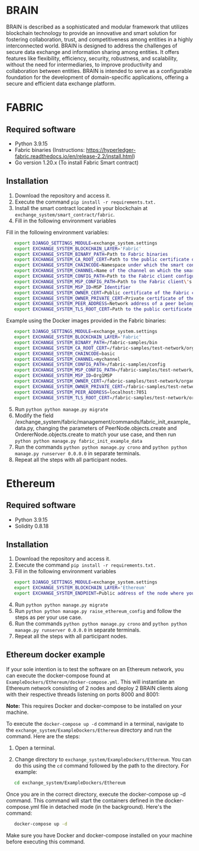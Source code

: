 # BRAIN

BRAIN is described as a sophisticated and modular framework that utilizes blockchain technology to provide an innovative
and smart solution for fostering collaboration, trust, and competitiveness among entities in a highly interconnected
world. BRAIN is designed to address the challenges of secure data exchange and information sharing among entities. It
offers features like flexibility, efficiency, security, robustness, and scalability, without the need for
intermediaries, to improve productivity and collaboration between entities. BRAIN is intended to serve as a configurable
foundation for the development of domain-specific applications, offering a secure and efficient data exchange platform.

# FABRIC
## Required software

- Python 3.9.15
- Fabric binaries (Instructions: https://hyperledger-fabric.readthedocs.io/en/release-2.2/install.html)
- Go version 1.20.x (To install Fabric Smart contract)

## Installation

1. Download the repository and access it.
2. Execute the command ``pip install -r requirements.txt.``
3. Install the smart contract located in your blockchain at `exchange_system/smart_contract/fabric`.
4. Fill in the following environment variables

Fill in the following environment variables:

```bash
   export DJANGO_SETTINGS_MODULE=exchange_system.settings
   export EXCHANGE_SYSTEM_BLOCKCHAIN_LAYER='Fabric'
   export EXCHANGE_SYSTEM_BINARY_PATH=Path to Fabric binaries
   export EXCHANGE_SYSTEM_CA_ROOT_CERT=Path to the public certificate of the certificate authority
   export EXCHANGE_SYSTEM_CHAINCODE=Namespace under which the smart contract is registered
   export EXCHANGE_SYSTEM_CHANNEL=Name of the channel on which the smart contract operates
   export EXCHANGE_SYSTEM_CONFIG_PATH=Path to the Fabric client configuration file
   export EXCHANGE_SYSTEM_MSP_CONFIG_PATH=Path to the Fabric client\'s MSP
   export EXCHANGE_SYSTEM_MSP_ID=MSP Identifier
   export EXCHANGE_SYSTEM_OWNER_CERT=Public certificate of the Fabric client
   export EXCHANGE_SYSTEM_OWNER_PRIVATE_CERT=Private certificate of the Fabric client
   export EXCHANGE_SYSTEM_PEER_ADDRESS=Network address of a peer belonging to the node\'s channel
   export EXCHANGE_SYSTEM_TLS_ROOT_CERT=Path to the public certificate of the TLS entity```
```

Example using the Docker images provided in the Fabric binaries:

```bash
   export DJANGO_SETTINGS_MODULE=exchange_system.settings
   export EXCHANGE_SYSTEM_BLOCKCHAIN_LAYER='Fabric'
   export EXCHANGE_SYSTEM_BINARY_PATH=/fabric-samples/bin
   export EXCHANGE_SYSTEM_CA_ROOT_CERT=/fabric-samples/test-network/organizations/peerOrganizations/org1.example.com/ca/ca.org1.example.com-cert.pem
   export EXCHANGE_SYSTEM_CHAINCODE=basic
   export EXCHANGE_SYSTEM_CHANNEL=mychannel
   export EXCHANGE_SYSTEM_CONFIG_PATH=/fabric-samples/config
   export EXCHANGE_SYSTEM_MSP_CONFIG_PATH=/fabric-samples/test-network/organizations/peerOrganizations/org1.example.com/users/Admin@org1.example.com/msp
   export EXCHANGE_SYSTEM_MSP_ID=Org1MSP
   export EXCHANGE_SYSTEM_OWNER_CERT=/fabric-samples/test-network/organizations/peerOrganizations/org1.example.com/users/Admin@org1.example.com/msp/signcerts/Admin@org1.example.com-cert.pem
   export EXCHANGE_SYSTEM_OWNER_PRIVATE_CERT=/fabric-samples/test-network/organizations/peerOrganizations/org1.example.com/users/Admin@org1.example.com/msp/keystore/priv_sk
   export EXCHANGE_SYSTEM_PEER_ADDRESS=localhost:7051
   export EXCHANGE_SYSTEM_TLS_ROOT_CERT=/fabric-samples/test-network/organizations/peerOrganizations/org1.example.com/peers/peer0.org1.example.com/tls/ca.crt
```

5. Run ```python python manage.py migrate```
6. Modify the field /exchange_system/fabric/management/commands/fabric_init_example_data.py, changing the parameters of
   PeerNode.objects.create and OrdererNode.objects.create to match your use case, and then
   run ```python python manage.py fabric_init_example_data```
7. Run the commands ```python python manage.py crono``` and ```python python manage.py runserver 0.0.0.0``` in separate
   terminals.
8. Repeat all the steps with all participant nodes.

# Ethereum

## Required software

- Python 3.9.15
- Solidity 0.8.18

## Installation

1. Download the repository and access it.
2. Execute the command ``pip install -r requirements.txt.``
3. Fill in the following environment variables

```bash
   export DJANGO_SETTINGS_MODULE=exchange_system.settings
   export EXCHANGE_SYSTEM_BLOCKCHAIN_LAYER='Ethereum'
   export EXCHANGE_SYSTEM_ENDPOINT=Public address of the node where you will expose the endpoint and other nodes will be able to consult the information you share
```

4. Run ```python python manage.py migrate```
5. Run ```python python manage.py raise_ethereum_config``` and follow the steps as per your use case.
6. Run the commands ```python python manage.py crono``` and ```python python manage.py runserver 0.0.0.0``` in separate
   terminals.
7. Repeat all the steps with all participant nodes.

## Ethereum docker example

If your sole intention is to test the software on an Ethereum network, you can execute the docker-compose found
at `ExampleDockers/Ethereum/docker-compose.yml`. This will instantiate an Ethereum network consisting of 2 nodes and
deploy 2 BRAIN clients along with their respective threads listening on ports 8000 and 8001:

**Note:** This requires Docker and docker-compose to be installed on your machine.

To execute the `docker-compose up -d` command in a terminal, navigate to the `exchange_system/ExampleDockers/Ethereum`
directory and run the command. Here are the steps:

1. Open a terminal.

2. Change directory to `exchange_system/ExampleDockers/Ethereum`. You can do this using the `cd` command followed by the
   path to the directory. For example:

```bash 
   cd exchange_system/ExampleDockers/Ethereum 
```

Once you are in the correct directory, execute the docker-compose up -d command. This command will start the containers
defined in the docker-compose.yml file in detached mode (in the background). Here's the command:

```bash 
   docker-compose up -d
```

Make sure you have Docker and docker-compose installed on your machine before executing this command.

